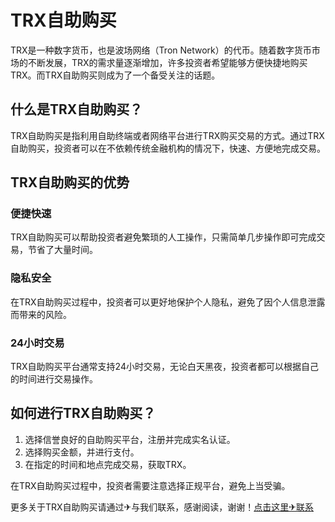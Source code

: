 # TRX自助购买

TRX是一种数字货币，也是波场网络（Tron Network）的代币。随着数字货币市场的不断发展，TRX的需求量逐渐增加，许多投资者希望能够方便快捷地购买TRX。而TRX自助购买则成为了一个备受关注的话题。

## 什么是TRX自助购买？

TRX自助购买是指利用自助终端或者网络平台进行TRX购买交易的方式。通过TRX自助购买，投资者可以在不依赖传统金融机构的情况下，快速、方便地完成交易。

## TRX自助购买的优势

### 便捷快速

TRX自助购买可以帮助投资者避免繁琐的人工操作，只需简单几步操作即可完成交易，节省了大量时间。

### 隐私安全

在TRX自助购买过程中，投资者可以更好地保护个人隐私，避免了因个人信息泄露而带来的风险。

### 24小时交易

TRX自助购买平台通常支持24小时交易，无论白天黑夜，投资者都可以根据自己的时间进行交易操作。

## 如何进行TRX自助购买？

1. 选择信誉良好的自助购买平台，注册并完成实名认证。
2. 选择购买金额，并进行支付。
3. 在指定的时间和地点完成交易，获取TRX。

在TRX自助购买过程中，投资者需要注意选择正规平台，避免上当受骗。

更多关于TRX自助购买请通过✈与我们联系，感谢阅读，谢谢！[点击这里✈联系](https://trx.tw)
